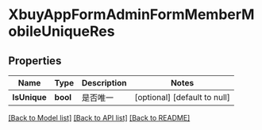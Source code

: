 # XbuyAppFormAdminFormMemberMobileUniqueRes

## Properties
Name | Type | Description | Notes
------------ | ------------- | ------------- | -------------
**IsUnique** | **bool** | 是否唯一 | [optional] [default to null]

[[Back to Model list]](../README.md#documentation-for-models) [[Back to API list]](../README.md#documentation-for-api-endpoints) [[Back to README]](../README.md)

